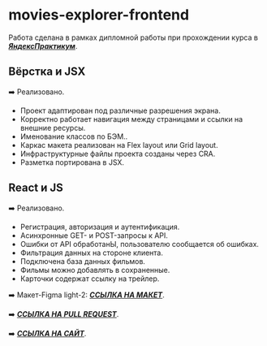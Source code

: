 # movies-explorer-frontend

Работа сделана в рамках дипломной работы при прохождении курса в [**_ЯндексПрактикум_**](https://practicum.yandex.ru/web/).

## Вёрстка и JSX

:arrow_right: Реализовано.

- Проект адаптирован под различные разрешения экрана.
- Корректно работает навигация между страницами и ссылки на внешние ресурсы.
- Именование классов по БЭМ..
- Каркас макета реализован на Flex layout или Grid layout.
- Инфраструктурные файлы проекта созданы через CRA.
- Разметка портирована в JSX.

## React и JS

:arrow_right: Реализовано.

- Регистрация, авторизация и аутентификация.
- Асинхронные GET- и POST-запросы к API.
- Ошибки от API обработанЫ, пользователю сообщается об ошибках.
- Фильтрация данных на стороне клиента.
- Подключена база данных фильмов.
- Фильмы можно добавлять в сохраненные.
- Карточки содержат ссылку на трейлер.

 :arrow_right:  Макет-Figma light-2:   [**_ССЫЛКА НА МАКЕТ_**](https://www.figma.com/file/6FMWkB94wE7KTkcCgUXtnC/light-1?type=design&node-id=1-298&mode=design&t=QcN12ku3XxkvDWHz-0).

 :arrow_right:  [**_ССЫЛКА НА PULL REQUEST_**](https://github.com/i-suslova/movies-explorer-frontend/pull/2).

 :arrow_right:  [**_ССЫЛКА НА САЙТ_**](https://isus.movies.nomoredomainsmonster.ru).


